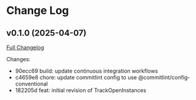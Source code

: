 # Change Log

## v0.1.0 (2025-04-07)

[Full Changelog](https://github.com/jcouball/track_open_instances/compare/182205d..v0.1.0)

Changes:

* 90ecc69 build: update continuous integration workflows
* c4659e8 chore: update commitlint config to use @commitlint/config-conventional
* 182205d feat: initial revision of TrackOpenInstances
